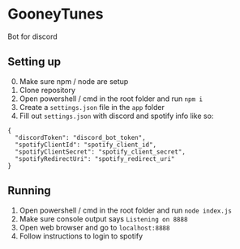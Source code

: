 # GooneyTunes
Bot for discord


## Setting up
0. Make sure npm / node are setup
1. Clone repository
2. Open powershell / cmd in the root folder and run `npm i`
3. Create a `settings.json` file in the `app` folder
4. Fill out `settings.json` with discord and spotify info like so:

```
{
  "discordToken": "discord_bot_token",
  "spotifyClientId": "spotify_client_id",
  "spotifyClientSecret": "spotify_client_secret",
  "spotifyRedirectUri": "spotify_redirect_uri"
}
```

## Running
1. Open powershell / cmd in the root folder and run `node index.js`
2. Make sure console output says `Listening on 8888`
3. Open web browser and go to `localhost:8888`
4. Follow instructions to login to spotify
